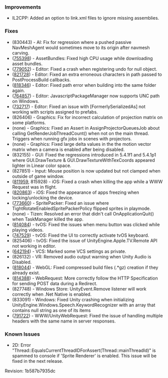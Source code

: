 ### Improvements

*   IL2CPP: Added an option to link.xml files to ignore missing assemblies.

### Fixes

*   (830443) - AI: Fix for regression where a pushed passive NavMeshAgent would sometimes move to its origin after navmesh carving.
*   ([755398](http://issuetracker.unity3d.com/issues/high-cpu-usage-while-downloading-assetbundles)) - AssetBundles: Fixed high CPU usage while downloading asset bundles.
*   ([779052](http://issuetracker.unity3d.com/issues/passing-null-to-undo-dot-registercompleteobjectundo-or-registerfullobjecthierarchyundo-crashes-at-getaffectedunityscenehandles)) - Editor: Fixed a crash when registering undo for null object.
*   ([821728](http://issuetracker.unity3d.com/issues/postprocessbuild-path-erroneous-with-unity-5-dot-4-in-some-cases)) - Editor: Fixed an extra erroneous characters in path passed to PostProcessBuild callbacks.
*   ([818346](http://issuetracker.unity3d.com/issues/windows-building-into-the-same-folder-again-throws-path-error)) - Editor: Fixed path error when building into the same folder again.
*   ([764857](http://issuetracker.unity3d.com/issues/unc-appdata-roaming-directory-cannot-be-accessed)) - Editor: JavascriptPackageManager now supports UNC path on Windows.
*   ([732717](http://issuetracker.unity3d.com/issues/formerlyserializedas-does-not-work-when-used-on-modified-prefab-properties)) - Editor: Fixed an issue with \[FormerlySerializedAs\] not working with scripts assigned to prefabs.
*   (826406) - Graphics: Fix for incorrect calculation of projection matrix on some platforms.
*   (none) - Graphics: Fixed an Assert in AssignProjectorQueuesJob about calling GetRenderJobThreadCount() when not on the main thread. Triggers when running gfx jobs in scenes with projectors.
*   (none) - Graphics: Fixed large delta values in the the motion vector matrix when a camera is enabled after being disabled.
*   (832155) - GUI: Fixed the regressions introduced in 5.4.1f1 and 5.4.1p1 where GUI.DrawTexture & GUI.DrawTextureWithTexCoords appeared lighter in Linear color space.
*   (827851) - Input: Mouse position is now updated but not clamped when outside of game window.
*   ([811959](http://issuetracker.unity3d.com/issues/ios-crash-on-application-exit-by-double-clicking-home-button), 815928) - iOS: Fixed a crash when killing the app while a WWW Request was in flight.
*   ([820863](http://issuetracker.unity3d.com/issues/ios-app-freezes-in-applicationdidbecomeactive-on-ios-10)) - iOS: Fixed the appearance of apps freezing when locking/unlocking the device.
*   ([773660](http://issuetracker.unity3d.com/issues/spritepacker-with-tightrotateenabledspritepackerpolicy-flips-sprites-in-playmode)) - SpritePacker: Fixed an issue where TightRotateEnabledSpritePackerPolicy flipped sprites in playmode.
*   (none) - Tizen: Resolved an error that didn't call OnApplicationQuit() when TaskManager killed the app.
*   ([814084](http://issuetracker.unity3d.com/issues/tvos-app-remains-paused-when-a-played-video-is-closed-with-menu-button)) - tvOS: Fixed the issues when menu button was clicked while playing videos.
*   ([747529](http://issuetracker.unity3d.com/issues/tvos-touchscreenkeyboard-is-not-opened-when-focusing-slash-activating-ui-dot-inputfield)) - tvOS: Fixed the UI to correctly activate tvOS keyboard.
*   (825406) - tvOS: Fixed the issue of UnityEngine.Apple.TV.Remote API not working in editor.
*   ([642194](http://issuetracker.unity3d.com/issues/version-control-passwords-can-be-accessed-by-calling-getconfigvalue)) - VCS: Marked some VCS settings as private.
*   (826132) - VR: Removed audio output warning when Unity Audio is Disabled.
*   ([818044](http://issuetracker.unity3d.com/issues/webgl-build-fails-when-building-second-time-to-the-same-target-folder)) - WebGL: Fixed compressed build files (.\*gz) creation if they already exist.
*   ([814388](http://issuetracker.unity3d.com/issues/ios-unitywebrequest-dot-post-calls-fail-on-ios)) - WebRequest: More correctly follow the HTTP Specification for sending POST data during a Redirect.
*   (827748) - Windows Store: UnityEvent.Remove listener will work correctly when .Net Native is enabled.
*   (833091) - Windows: Fixed Unity crashing when initializing UnityEngine.Windows.Speech.KeywordRecognizer with an array that contains null string as one of its items
*   ([791722](http://issuetracker.unity3d.com/issues/www-www-dot-responseheaders-returns-only-last-key-cookie-value)) - WWW/UnityWebRequest: Fixed the issue of handling multiple headers with the same name in server responses.

### Known Issues

*   2D: Error "Thread::EqualsCurrentThreadIDForAssert(Thread::mainThreadId)" is spammed to console if 'Sprite Renderer' is enabled. This issue will be fixed in the next release.

Revision: 1b587b7935dc